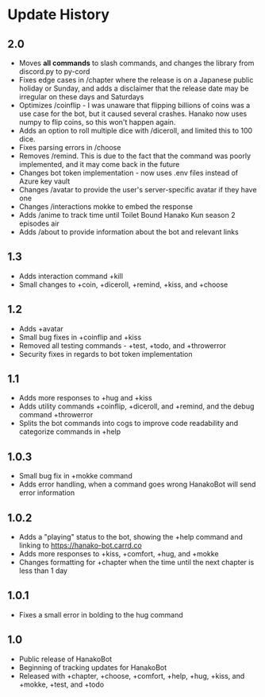 # Update History
## 2.0
- Moves __all commands__ to slash commands, and changes the library from discord.py to py-cord
- Fixes edge cases in /chapter where the release is on a Japanese public holiday or Sunday, and adds a disclaimer that the release date may be irregular on these days and Saturdays
- Optimizes /coinflip - I was unaware that flipping billions of coins was a use case for the bot, but it caused several crashes. Hanako now uses numpy to flip coins, so this won't happen again.
- Adds an option to roll multiple dice with /diceroll, and limited this to 100 dice.
- Fixes parsing errors in /choose
- Removes /remind. This is due to the fact that the command was poorly implemented, and it may come back in the future
- Changes bot token implementation - now uses .env files instead of Azure key vault
- Changes /avatar to provide the user's server-specific avatar if they have one
- Changes /interactions mokke to embed the response
- Adds /anime to track time until Toilet Bound Hanako Kun season 2 episodes air
- Adds /about to provide information about the bot and relevant links

## 1.3
- Adds interaction command +kill
- Small changes to +coin, +diceroll, +remind, +kiss, and +choose

## 1.2
- Adds +avatar
- Small bug fixes in +coinflip and +kiss
- Removed all testing commands - +test, +todo, and +throwerror
- Security fixes in regards to bot token implementation

## 1.1
- Adds more responses to +hug and +kiss
- Adds utility commands +coinflip, +diceroll, and +remind, and the debug command +throwerror
- Splits the bot commands into cogs to improve code readability and categorize commands in +help

## 1.0.3
- Small bug fix in +mokke command
- Adds error handling, when a command goes wrong HanakoBot will send error information

## 1.0.2
- Adds a "playing" status to the bot, showing the +help command and linking to https://hanako-bot.carrd.co
- Adds more responses to +kiss, +comfort, +hug, and +mokke
- Changes formatting for +chapter when the time until the next chapter is less than 1 day

## 1.0.1
- Fixes a small error in bolding to the hug command

## 1.0
- Public release of HanakoBot
- Beginning of tracking updates for HanakoBot
- Released with +chapter, +choose, +comfort, +help, +hug, +kiss, and +mokke, +test, and +todo